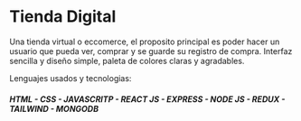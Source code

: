 # Tienda Digital

Una tienda virtual o eccomerce, el proposito principal es poder hacer un usuario que pueda ver, comprar y se guarde su registro de compra. Interfaz sencilla y diseño simple, paleta de colores claras y agradables.

Lenguajes usados y tecnologias:

##### HTML - CSS - JAVASCRITP - REACT JS - EXPRESS - NODE JS - REDUX - TAILWIND - MONGODB
